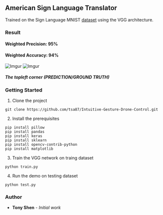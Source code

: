 ## American Sign Language Translator

Trained on the Sign Language MNIST [dataset](https://www.kaggle.com/datamunge/sign-language-mnist) using the VGG architecture.

### Result
#### Weighted Precision: 95% 
#### Weighted Accuracy: 94%

![Imgur](https://i.imgur.com/Eq9GPCC.png?1)
![Imgur](https://i.imgur.com/X839lcF.png?1)
##### The topleft corner (PREDICTION/GROUND TRUTH)

### Getting Started
1. Clone the project 
```
git clone https://github.com/tsa87/Intuitive-Gesture-Drone-Control.git
```
2. Install the prerequisites
```
pip install pillow
pip install pandas
pip install keras
pip install sklearn
pip install opencv-contrib-python
pip install matplotlib
```
3. Train the VGG network on traing dataset
```
python train.py
```
4. Run the demo on testing dataset
```
python test.py
```
### Author

* **Tony Shen** - *Initial work*
